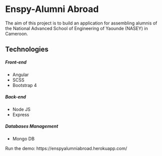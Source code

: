 <h1> Enspy-Alumni Abroad </h1>
<p>The aim of this project is to build an application for assembling alumnis of the National Advanced School of Engineering of Yaounde (NASEY) in Cameroon.</p>
<h2>Technologies </h2>
<h5>Front-end </h5>
<ul>
  <li> Angular </li>
  <li> SCSS </li>
  <li> Bootstrap 4 </li>
</ul>
<h5> Back-end </h5> 
<ul>
  <li> Node JS </li>
  <li> Express </li>
</ul>
<h5> Databases Management </h5> 
<ul>
  <li> Mongo DB </li>
</ul>
<p>Run the demo: https://enspyalumniabroad.herokuapp.com/</p>
